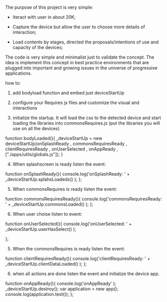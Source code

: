 The purpose of this project is very simple:

- Iteract with user in about 20K;

- Capture the device but allow the user to choose more details of interaction;

- Load contents by stages, directed the proposals/intentions of use and capacity of the devices;

The code is very simple and minimalist just to validate the concept. The idea is implement this concept in best practice environments that are plugged into important and growing issues in the universe of progressive applications.

how to:

1. add bodyload function and embed just deviceStartUp
<body onload="bodyLoaded()">
  <script src="./deviceStartUp.js"></script>

2. configure your Requires js files and customize the visual and interactions

3. initialize the startup. It will load the css to the detected device and start loading the libraries into commonsRequires.js (put the libraries you will use on all the devices)

  function bodyLoaded(){
      _deviceStartUp = new deviceStartUp(onSplashReady , 
                                            commonsRequiresReady , 
                                            clientRequiresReady , 
                                            onUserSelected , 
                                            onAppReady , 
                                            ["./apps/utils/globals.js"]);
  }


4. When splashscreen is ready listen the event:

  function onSplashReady(){
    console.log('onSplashReady: ' + _deviceStartUp.splahsLoadeds() );
  };

5. When commonsRequires is ready listen the event:

  function commonsRequiresReady(){
    console.log('commonsRequiresReady: ' + _deviceStartUp.commonsLoaded() );
  };

6. When user choise listen to event:

  function onUserSelected(){
    console.log('onUserSelected: ' + _deviceStartUp.userHasSelect() );

  };

5. When the commonsRequires is ready listen the event:

  function clientRequiresReady(){
    console.log('clientRequiresReady: ' + _deviceStartUp.clientDataLoaded() );
  };


 6. when all actions are done listen the event and initialize the device app.

   function onAppReady(){
    console.log('onAppReady' );
     _deviceStartUp.destroy();
    var application = new app();
    console.log(application.test());
  };